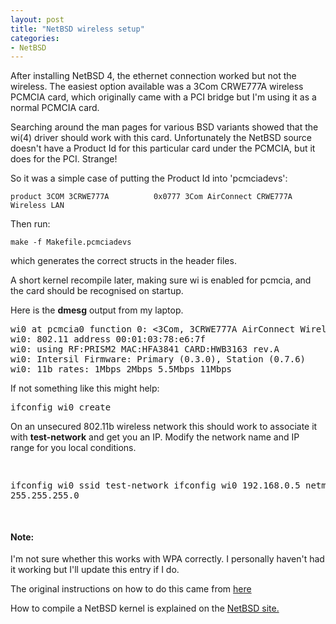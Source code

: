 ```yaml
---
layout: post
title: "NetBSD wireless setup"
categories:
- NetBSD
---
```


After installing NetBSD 4, the ethernet connection worked but not the
wireless. The easiest option available was a 3Com CRWE777A wireless PCMCIA card,
which originally came with a PCI bridge but I'm using it as a normal PCMCIA
card.


Searching around the man pages for various BSD variants showed that the wi(4)
driver should work with this card. Unfortunately the NetBSD source doesn't have
a Product Id for this particular card under the PCMCIA, but it does for the
PCI. Strange!

So it was a simple case of putting the Product Id into 'pcmciadevs':

    product 3COM 3CRWE777A          0x0777 3Com AirConnect CRWE777A Wireless LAN

Then run:

    make -f Makefile.pcmciadevs

which generates the correct structs in the header files.
</p>
<p>
A short kernel recompile later, making sure wi is enabled for pcmcia, and the card should be recognised on startup.
</p>
<p>
Here is the <b>dmesg</b> output from my laptop.
</p>
<pre>
wi0 at pcmcia0 function 0: <3Com, 3CRWE777A AirConnect Wireless LAN PCI Card, Version 01.02, >
wi0: 802.11 address 00:01:03:78:e6:7f
wi0: using RF:PRISM2 MAC:HFA3841 CARD:HWB3163 rev.A
wi0: Intersil Firmware: Primary (0.3.0), Station (0.7.6)
wi0: 11b rates: 1Mbps 2Mbps 5.5Mbps 11Mbps
</pre>
<p>
If not something like this might help:
</p>
<pre>
ifconfig wi0 create
</pre>
<p>
On an unsecured 802.11b wireless network this should work to associate it with <b>test-network</b> and get you an IP. Modify the network name and IP range for you local conditions.
</p>
<pre>

ifconfig wi0 ssid test-network
ifconfig wi0 192.168.0.5 netmask 255.255.255.0

</pre>
<h4> Note:</h4>
<p>
I'm not sure whether this works with WPA correctly. I personally haven't had it working but I'll update this entry if I do. <br/>

The original instructions on how to do this came from <a href="http://www.sfc.wide.ad.jp/~hiddy/software/wi_pci_netbsd/index.html">here </a><br/>

How to compile a NetBSD kernel is explained on the <a href="http://www.netbsd.org/docs/guide/en/chap-kernel.html"> NetBSD site.</a><br/>
</p>
